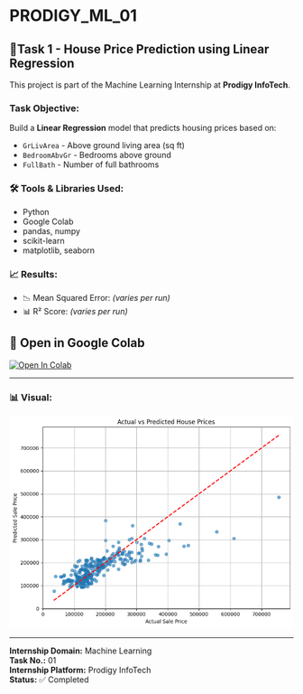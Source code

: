 # PRODIGY_ML_01

## 📌Task 1 - House Price Prediction using Linear Regression

This project is part of the Machine Learning Internship at **Prodigy InfoTech**.

### Task Objective:
Build a **Linear Regression** model that predicts housing prices based on:
- `GrLivArea` - Above ground living area (sq ft)
- `BedroomAbvGr` - Bedrooms above ground
- `FullBath` - Number of full bathrooms

### 🛠 Tools & Libraries Used:
- Python
- Google Colab
- pandas, numpy
- scikit-learn
- matplotlib, seaborn

### 📈 Results:
- 📉 Mean Squared Error: *(varies per run)*
- 📊 R² Score: *(varies per run)*


## 🔗 Open in Google Colab
[![Open In Colab](https://colab.research.google.com/assets/colab-badge.svg)](https://colab.research.google.com/github/RiyaSharma-11/PRODIGY_ML_01/blob/main/PRODIGY_ML_01.ipynb)

---

### 📊 Visual:
![Actual vs Predicted Plot](Plot.png)

---

**Internship Domain:** Machine Learning  
**Task No.:** 01  
**Internship Platform:** Prodigy InfoTech  
**Status:** ✅ Completed
